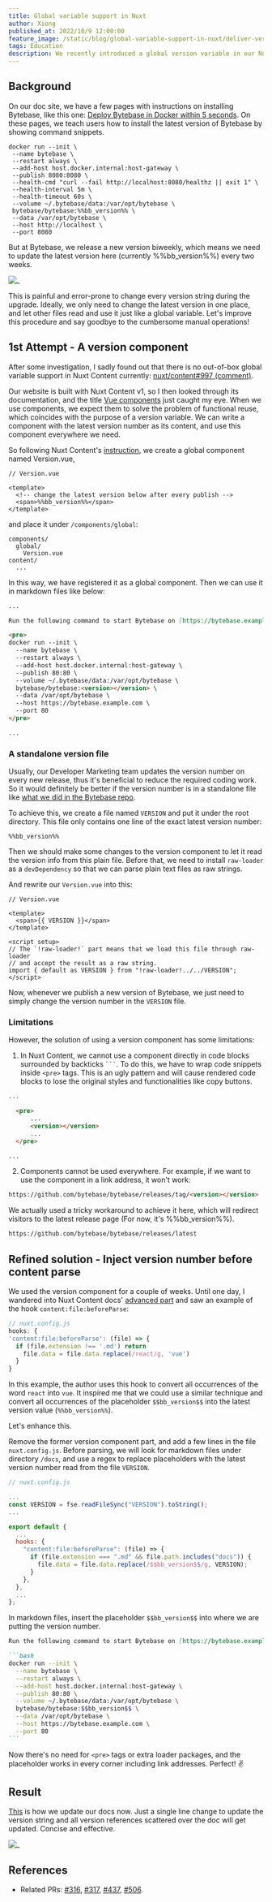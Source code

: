 ```yaml
---
title: Global variable support in Nuxt
author: Xiong
published_at: 2022/10/9 12:00:00
feature_image: /static/blog/global-variable-support-in-nuxt/deliver-versions.webp
tags: Education
description: We recently introduced a global version variable in our Nuxt docs to ease the documentation update during release. This article describes how we implement this feature.
---
```


## Background

On our doc site, we have a few pages with instructions on installing Bytebase, like this one: [Deploy Bytebase in Docker within 5 seconds](https://www.bytebase.com/docs/get-started/install/deploy-with-docker). On these pages, we teach users how to install the latest version of Bytebase by showing command snippets.

```shell
docker run --init \
 --name bytebase \
 --restart always \
 --add-host host.docker.internal:host-gateway \
 --publish 8080:8080 \
 --health-cmd "curl --fail http://localhost:8080/healthz || exit 1" \
 --health-interval 5m \
 --health-timeout 60s \
 --volume ~/.bytebase/data:/var/opt/bytebase \
 bytebase/bytebase:%%bb_version%% \
 --data /var/opt/bytebase \
 --host http://localhost \
 --port 8080
```

But at Bytebase, we release a new version biweekly, which means we need to update the latest version here (currently %%bb_version%%) every two weeks.

![_](/static/blog/global-variable-support-in-nuxt/upgrade-in-the-old-way.webp)

This is painful and error-prone to change every version string during the upgrade. Ideally, we only need to change the latest version in one place, and let other files read and use it just like a global variable. Let's improve this procedure and say goodbye to the cumbersome manual operations!

## 1st Attempt - A version component

After some investigation, I sadly found out that there is no out-of-box global variable support in Nuxt Content currently: [nuxt/content#997 (comment)](https://github.com/nuxt/content/issues/997#issuecomment-1005507397).

Our website is built with Nuxt Content v1, so I then looked through its documentation, and the title [Vue components](https://content.nuxtjs.org/v1/getting-started/writing#vue-components) just caught my eye. When we use components, we expect them to solve the problem of functional reuse, which coincides with the purpose of a version variable. We can write a component with the latest version number as its content, and use this component everywhere we need.

So following Nuxt Content's [instruction](https://content.nuxtjs.org/v1/getting-started/writing/#global-components), we create a global component named Version.vue,

```vue
// Version.vue

<template>
  <!-- change the latest version below after every publish -->
  <span>%%bb_version%%</span>
</template>
```

and place it under `/components/global`:

```
components/
  global/
    Version.vue
content/
  ...
```

In this way, we have registered it as a global component. Then we can use it in markdown files like below:

```markdown
...

Run the following command to start Bytebase on [https://bytebase.example.com](https://bytebase.example.com/)

<pre>
docker run --init \
  --name bytebase \
  --restart always \
  --add-host host.docker.internal:host-gateway \
  --publish 80:80 \
  --volume ~/.bytebase/data:/var/opt/bytebase \
  bytebase/bytebase:<version></version> \
  --data /var/opt/bytebase \
  --host https://bytebase.example.com \
  --port 80
</pre>

...
```

### A standalone version file

Usually, our Developer Marketing team updates the version number on every new release, thus it's beneficial to reduce the required coding work. So it would definitely be better if the version number is in a standalone file like [what we did in the Bytebase repo](https://github.com/bytebase/bytebase/blob/main/scripts/VERSION).

To achieve this, we create a file named `VERSION` and put it under the root directory. This file only contains one line of the exact latest version number:

```
%%bb_version%%
```

Then we should make some changes to the version component to let it read the version info from this plain file. Before that, we need to install `raw-loader` as a `devDependency` so that we can parse plain text files as raw strings.

And rewrite our `Version.vue` into this:

```vue
// Version.vue

<template>
  <span>{{ VERSION }}</span>
</template>

<script setup>
// The `!raw-loader!` part means that we load this file through raw-loader
// and accept the result as a raw string.
import { default as VERSION } from "!raw-loader!../../VERSION";
</script>
```

Now, whenever we publish a new version of Bytebase, we just need to simply change the version number in the `VERSION` file.

### Limitations

However, the solution of using a version component has some limitations:

1. In Nuxt Content, we cannot use a component directly in code blocks surrounded by backticks ` ``` `. To do this, we have to wrap code snippets inside `<pre>` tags. This is an ugly pattern and will cause rendered code blocks to lose the original styles and functionalities like copy buttons.

```markdown
...

  <pre>
      ...
      <version></version>
      ...
  </pre>

...
```

2. Components cannot be used everywhere. For example, if we want to use the component in a link address, it won't work:

```markdown
https://github.com/bytebase/bytebase/releases/tag/<version></version>
```

We actually used a tricky workaround to achieve it here, which will redirect visitors to the latest release page (For now, it's %%bb_version%%).

```markdown
https://github.com/bytebase/bytebase/releases/latest
```

## Refined solution - Inject version number before content parse

We used the version component for a couple of weeks. Until one day, I wandered into Nuxt Content docs' [advanced part](https://content.nuxtjs.org/v1/getting-started/advanced) and saw an example of the hook `content:file:beforeParse`:

```javascript
// nuxt.config.js
hooks: {
'content:file:beforeParse': (file) => {
  if (file.extension !== '.md') return
    file.data = file.data.replace(/react/g, 'vue')
  }
}
```

In this example, the author uses this hook to convert all occurrences of the word `react` into `vue`. It inspired me that we could use a similar technique and convert all occurrences of the placeholder `$$bb_version$$` into the latest version value (`%%bb_version%%`).

Let's enhance this.

Remove the former version component part, and add a few lines in the file `nuxt.config.js`. Before parsing, we will look for markdown files under directory `/docs`, and use a regex to replace placeholders with the latest version number read from the file `VERSION`.

```javascript
// nuxt.config.js

...
const VERSION = fse.readFileSync("VERSION").toString();
...

export default {
  ...
  hooks: {
    "content:file:beforeParse": (file) => {
      if (file.extension === ".md" && file.path.includes("docs")) {
        file.data = file.data.replace(/$$bb_version$$/g, VERSION);
      }
    },
  },
  ...
};
```

In markdown files, insert the placeholder `$$bb_version$$` into where we are putting the version number.

````markdown
Run the following command to start Bytebase on [https://bytebase.example.com](https://bytebase.example.com/)

```bash
docker run --init \
  --name bytebase \
  --restart always \
  --add-host host.docker.internal:host-gateway \
  --publish 80:80 \
  --volume ~/.bytebase/data:/var/opt/bytebase \
  bytebase/bytebase:$$bb_version$$ \
  --data /var/opt/bytebase \
  --host https://bytebase.example.com \
  --port 80
```
````

Now there's no need for `<pre>` tags or extra loader packages, and the placeholder works in every corner including link addresses. Perfect! ✌️

## Result

[This](https://github.com/bytebase/bytebase.com/pull/506/files) is how we update our docs now. Just a single line change to update the version string and all version references scattered over the doc will get updated. Concise and effective.

![_](/static/blog/global-variable-support-in-nuxt/upgrade-in-the-new-way.webp)

## References

- Related PRs: [#316](https://github.com/bytebase/bytebase.com/pull/316), [#317](https://github.com/bytebase/bytebase.com/pull/317), [#437](https://github.com/bytebase/bytebase.com/pull/437), [#506](https://github.com/bytebase/bytebase.com/pull/506).
